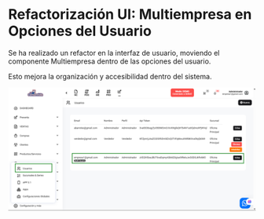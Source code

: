# Refactorización UI: Multiempresa en Opciones del Usuario
Se ha realizado un refactor en la interfaz de usuario, moviendo el componente Multiempresa dentro de las opciones del usuario. 

Esto mejora la organización y accesibilidad dentro del sistema.

![alt text](img/multi-empresa-usuario.png)